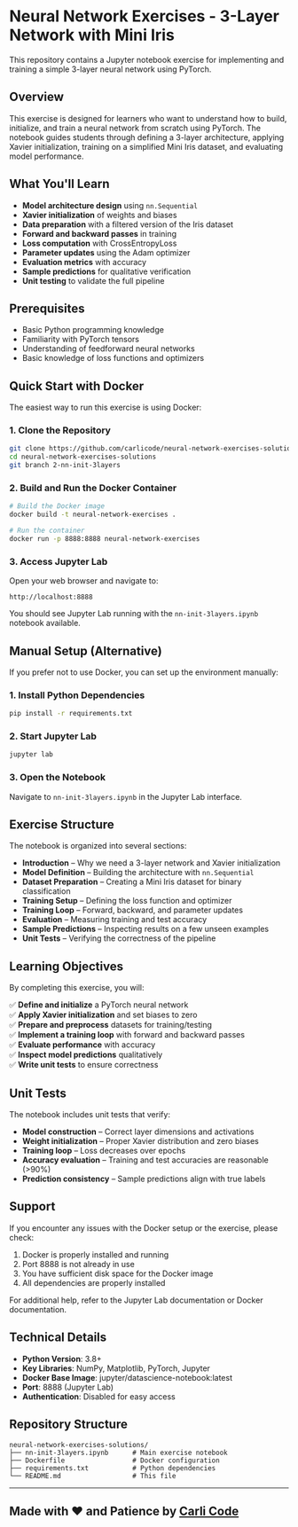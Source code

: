 # Neural Network Exercises - 3-Layer Network with Mini Iris

This repository contains a Jupyter notebook exercise for implementing and training a simple 3-layer neural network using PyTorch.

## Overview

This exercise is designed for learners who want to understand how to build, initialize, and train a neural network from scratch using PyTorch.
The notebook guides students through defining a 3-layer architecture, applying Xavier initialization, training on a simplified Mini Iris dataset, and evaluating model performance.

## What You'll Learn

- **Model architecture design** using `nn.Sequential`
- **Xavier initialization** of weights and biases
- **Data preparation** with a filtered version of the Iris dataset
- **Forward and backward passes** in training
- **Loss computation** with CrossEntropyLoss
- **Parameter updates** using the Adam optimizer
- **Evaluation metrics** with accuracy
- **Sample predictions** for qualitative verification
- **Unit testing** to validate the full pipeline

## Prerequisites

- Basic Python programming knowledge
- Familiarity with PyTorch tensors
- Understanding of feedforward neural networks
- Basic knowledge of loss functions and optimizers

## Quick Start with Docker

The easiest way to run this exercise is using Docker:

### 1. Clone the Repository
```bash
git clone https://github.com/carlicode/neural-network-exercises-solutions.git
cd neural-network-exercises-solutions
git branch 2-nn-init-3layers
```

### 2. Build and Run the Docker Container
```bash
# Build the Docker image
docker build -t neural-network-exercises .

# Run the container
docker run -p 8888:8888 neural-network-exercises
```

### 3. Access Jupyter Lab

Open your web browser and navigate to:

```
http://localhost:8888
```

You should see Jupyter Lab running with the `nn-init-3layers.ipynb` notebook available.

## Manual Setup (Alternative)

If you prefer not to use Docker, you can set up the environment manually:

### 1. Install Python Dependencies
```bash
pip install -r requirements.txt
```

### 2. Start Jupyter Lab
```bash
jupyter lab
```

### 3. Open the Notebook

Navigate to `nn-init-3layers.ipynb` in the Jupyter Lab interface.

## Exercise Structure

The notebook is organized into several sections:

- **Introduction** – Why we need a 3-layer network and Xavier initialization
- **Model Definition** – Building the architecture with `nn.Sequential`
- **Dataset Preparation** – Creating a Mini Iris dataset for binary classification
- **Training Setup** – Defining the loss function and optimizer
- **Training Loop** – Forward, backward, and parameter updates
- **Evaluation** – Measuring training and test accuracy
- **Sample Predictions** – Inspecting results on a few unseen examples
- **Unit Tests** – Verifying the correctness of the pipeline

## Learning Objectives

By completing this exercise, you will:

✅ **Define and initialize** a PyTorch neural network  
✅ **Apply Xavier initialization** and set biases to zero  
✅ **Prepare and preprocess** datasets for training/testing  
✅ **Implement a training loop** with forward and backward passes  
✅ **Evaluate performance** with accuracy  
✅ **Inspect model predictions** qualitatively  
✅ **Write unit tests** to ensure correctness  

## Unit Tests

The notebook includes unit tests that verify:

- **Model construction** – Correct layer dimensions and activations
- **Weight initialization** – Proper Xavier distribution and zero biases
- **Training loop** – Loss decreases over epochs
- **Accuracy evaluation** – Training and test accuracies are reasonable (>90%)
- **Prediction consistency** – Sample predictions align with true labels


## Support

If you encounter any issues with the Docker setup or the exercise, please check:

1. Docker is properly installed and running
2. Port 8888 is not already in use
3. You have sufficient disk space for the Docker image
4. All dependencies are properly installed

For additional help, refer to the Jupyter Lab documentation or Docker documentation.

## Technical Details

- **Python Version**: 3.8+
- **Key Libraries**: NumPy, Matplotlib, PyTorch, Jupyter
- **Docker Base Image**: jupyter/datascience-notebook:latest
- **Port**: 8888 (Jupyter Lab)
- **Authentication**: Disabled for easy access

## Repository Structure

```
neural-network-exercises-solutions/
├── nn-init-3layers.ipynb      # Main exercise notebook
├── Dockerfile                 # Docker configuration
├── requirements.txt           # Python dependencies
└── README.md                  # This file
```

---

## Made with ❤️ and Patience by [Carli Code](https://www.linkedin.com/in/carlicode/)